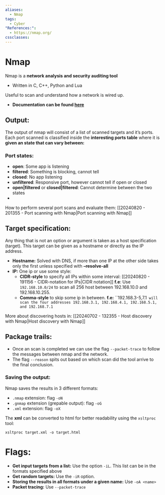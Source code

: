 ```yaml
---
aliases:
  - Nmap
tags:
  - Cyber
"References:":
  - https://nmap.org/
cssclasses:
---
```

# Nmap
Nmap is a **network analysis and security auditing tool**
+ Written in C, C++, Python and Lua

Useful to scan and understand how a network is wired up. 
+ **Documentation can be found [here](https://nmap.org/)**
## Output:
The output of nmap will consist of a list of scanned targets and it’s ports. Each port scanned is classified inside the **interesting ports table** where it is **given an state that can vary between:**
### Port states: 
+ **open**: Some app is listening
+ **filtered**: Something is blocking, cannot tell
+ **closed**: No app listening
+ **unfiltered**: Responsive port, however cannot tell if open or closed
+ **open|filtered** or **closed|filtered**: Cannot determine between the two states
+ 
How to perform several port scans and evaluate them: [[20240820 - 201355 - Port scanning with Nmap|Port scanning with Nmap]]
## Target specification: 
Any thing that is not an option or argument is taken as a host specification (target). This target can be given as a hostname or directly as the IP address. 
+ **Hostname:** Solved with DNS, if more than one IP at the other side takes only the first unless specified with **–resolve-all**
+ **IP:** One ip or use some style:
	+ **CIDR-style** to specify all IPs within some interval: [[20240820 - 191156 - CIDR-notation for IPs|CIDR notation]]
		**f.e**: Use `192.168.10.0/24` to scan all 256 host between 192.168.10.0 and 192.168.10.255. 
	+ **Comma-style** to skip some ip in between. 
		**f.e:** ``192.168.3-5,7.1` will scan the four addresses 192.168.3.1, 192.168.4.1, 192.168.5.1, and 192.168.7.1`

More about discovering hosts in: [[20240702 - 132355 - Host discovery with Nmap|Host discovery with Nmap]]
## Package trails: 
+ Once an scan is completed we can use the flag `--packet-trace` to follow the messages between nmap and the network.
+ The flag `--reason` spits out based on which scan did the tool arrive to the final conclusion. 

### Saving the output: 
Nmap saves the results in 3 different formats: 
+ `.nmap` extension: flag `-oN`
+ `.gnmap` extension (grepable output): flag `-oG`
+ `.xml` extension: flag `-oX`

The **xml** can be converted to html for better readability using the `xsltproc` tool: 
```shell
xsltproc target.xml -o target.html
```

# Flags: 
+ **Get input targets from a list:** Use the option `-iL`. This list can be in the formats specified above
+ **Get random targets:** Use the `-iR` option. 
+ **Storing the results in all formats under a given name:** Use `-oA <name>`
+ **Packet tracing:** Use `--packet-trace`